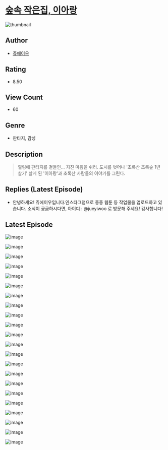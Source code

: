 # [숲속 작은집, 이아랑](https://comic.naver.com/challenge/list?titleId=810054)
![thumbnail](https://image-comic.pstatic.net/user_contents_data/challenge_comic/2023/05/23/353749/upload_3474306537514807908_480x623.jpeg)

## Author
- [쥬에이우](https://comic.naver.com/artistTitle?id=353749)

## Rating
- 8.50

## View Count
- 60

## Genre
- 판타지, 감성

## Description
> 힐링에 판타지를 곁들인… 지친 마음을 쉬러. 도시를 벗어나 '초록산 초록숲 1년 살기' 살게 된 '이아랑'과 초록산 사람들의 이야기를 그린다.

## Replies (Latest Episode)
- 안녕하세요! 쥬에이우입니다.인스타그램으로 종종 웹툰 등 작업물을 업로드하고 있습니다. 소식이 궁금하시다면, 아이디 : @jueyiwoo 로 방문해 주세요! 감사합니다!

## Latest Episode
![image](https://image-comic.pstatic.net/user_contents_data/challenge_comic/2023/05/23/353749/upload_7378694322355909424.jpeg)

![image](https://image-comic.pstatic.net/user_contents_data/challenge_comic/2023/05/23/353749/upload_7147552599932233268.jpeg)

![image](https://image-comic.pstatic.net/user_contents_data/challenge_comic/2023/05/23/353749/upload_7306304460205482341.jpeg)

![image](https://image-comic.pstatic.net/user_contents_data/challenge_comic/2023/05/23/353749/upload_7233115671418660406.jpeg)

![image](https://image-comic.pstatic.net/user_contents_data/challenge_comic/2023/05/23/353749/upload_7077746774838227249.jpeg)

![image](https://image-comic.pstatic.net/user_contents_data/challenge_comic/2023/05/23/353749/upload_3630242579409876790.jpeg)

![image](https://image-comic.pstatic.net/user_contents_data/challenge_comic/2023/05/23/353749/upload_3978761376313456690.jpeg)

![image](https://image-comic.pstatic.net/user_contents_data/challenge_comic/2023/05/23/353749/upload_7363447209912788069.jpeg)

![image](https://image-comic.pstatic.net/user_contents_data/challenge_comic/2023/05/23/353749/upload_3558800711161690467.jpeg)

![image](https://image-comic.pstatic.net/user_contents_data/challenge_comic/2023/05/23/353749/upload_3991086695569635385.jpeg)

![image](https://image-comic.pstatic.net/user_contents_data/challenge_comic/2023/05/23/353749/upload_7089573349620539959.jpeg)

![image](https://image-comic.pstatic.net/user_contents_data/challenge_comic/2023/05/23/353749/upload_3546639919170730294.jpeg)

![image](https://image-comic.pstatic.net/user_contents_data/challenge_comic/2023/05/23/353749/upload_3472669373358027059.jpeg)

![image](https://image-comic.pstatic.net/user_contents_data/challenge_comic/2023/05/23/353749/upload_3919366638733111858.jpeg)

![image](https://image-comic.pstatic.net/user_contents_data/challenge_comic/2023/05/23/353749/upload_7305455659488928869.jpeg)

![image](https://image-comic.pstatic.net/user_contents_data/challenge_comic/2023/05/23/353749/upload_7293686684577116724.jpeg)

![image](https://image-comic.pstatic.net/user_contents_data/challenge_comic/2023/05/23/353749/upload_7149243832777979702.jpeg)

![image](https://image-comic.pstatic.net/user_contents_data/challenge_comic/2023/05/23/353749/upload_7089846019830277427.jpeg)

![image](https://image-comic.pstatic.net/user_contents_data/challenge_comic/2023/05/23/353749/upload_7004617187044713527.jpeg)

![image](https://image-comic.pstatic.net/user_contents_data/challenge_comic/2023/05/23/353749/upload_3559306293169699120.jpeg)

![image](https://image-comic.pstatic.net/user_contents_data/challenge_comic/2023/05/23/353749/upload_7004841488151949362.jpeg)

![image](https://image-comic.pstatic.net/user_contents_data/challenge_comic/2023/05/23/353749/upload_3846418655746220345.jpeg)
